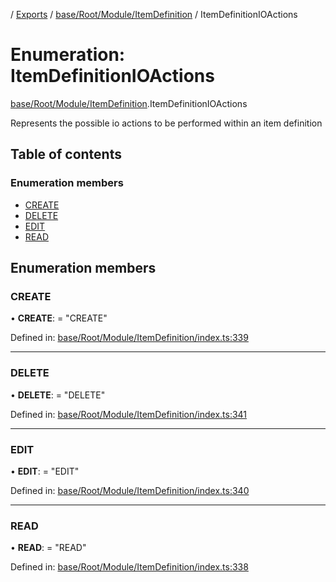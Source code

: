 [](../README.md) / [Exports](../modules.md) / [base/Root/Module/ItemDefinition](../modules/base_root_module_itemdefinition.md) / ItemDefinitionIOActions

# Enumeration: ItemDefinitionIOActions

[base/Root/Module/ItemDefinition](../modules/base_root_module_itemdefinition.md).ItemDefinitionIOActions

Represents the possible io actions to be performed
within an item definition

## Table of contents

### Enumeration members

- [CREATE](base_root_module_itemdefinition.itemdefinitionioactions.md#create)
- [DELETE](base_root_module_itemdefinition.itemdefinitionioactions.md#delete)
- [EDIT](base_root_module_itemdefinition.itemdefinitionioactions.md#edit)
- [READ](base_root_module_itemdefinition.itemdefinitionioactions.md#read)

## Enumeration members

### CREATE

• **CREATE**: = "CREATE"

Defined in: [base/Root/Module/ItemDefinition/index.ts:339](https://github.com/onzag/itemize/blob/28218320/base/Root/Module/ItemDefinition/index.ts#L339)

___

### DELETE

• **DELETE**: = "DELETE"

Defined in: [base/Root/Module/ItemDefinition/index.ts:341](https://github.com/onzag/itemize/blob/28218320/base/Root/Module/ItemDefinition/index.ts#L341)

___

### EDIT

• **EDIT**: = "EDIT"

Defined in: [base/Root/Module/ItemDefinition/index.ts:340](https://github.com/onzag/itemize/blob/28218320/base/Root/Module/ItemDefinition/index.ts#L340)

___

### READ

• **READ**: = "READ"

Defined in: [base/Root/Module/ItemDefinition/index.ts:338](https://github.com/onzag/itemize/blob/28218320/base/Root/Module/ItemDefinition/index.ts#L338)
